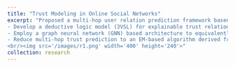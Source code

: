 ```yaml
---
title: "Trust Modeling in Online Social Networks"
excerpt: "Proposed a multi-hop user relation prediction framework based upon Graph Markov Neural Network (GMNN)
- Develop a deductive logic model (3VSL) for explainable trust relation prediction in social graph 
- Employ a graph neural network (GNN) based architecture to equivalently reconstruct 3VSL
- Reduce multi-hop trust prediction to an EM-based algorithm derived from GMNN
<br/><img src='/images/r1.png' width='400' height='240'>"
collection: research
---
```



